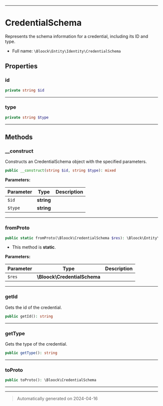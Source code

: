 ***

# CredentialSchema

Represents the schema information for a credential, including its ID and type.



* Full name: `\Bloock\Entity\Identity\CredentialSchema`



## Properties


### id



```php
private string $id
```






***

### type



```php
private string $type
```






***

## Methods


### __construct

Constructs an CredentialSchema object with the specified parameters.

```php
public __construct(string $id, string $type): mixed
```








**Parameters:**

| Parameter | Type | Description |
|-----------|------|-------------|
| `$id` | **string** |  |
| `$type` | **string** |  |





***

### fromProto



```php
public static fromProto(\Bloock\CredentialSchema $res): \Bloock\Entity\Identity\CredentialSchema
```



* This method is **static**.




**Parameters:**

| Parameter | Type | Description |
|-----------|------|-------------|
| `$res` | **\Bloock\CredentialSchema** |  |





***

### getId

Gets the id of the credential.

```php
public getId(): string
```












***

### getType

Gets the type of the credential.

```php
public getType(): string
```












***

### toProto



```php
public toProto(): \Bloock\CredentialSchema
```












***


***
> Automatically generated on 2024-04-16
